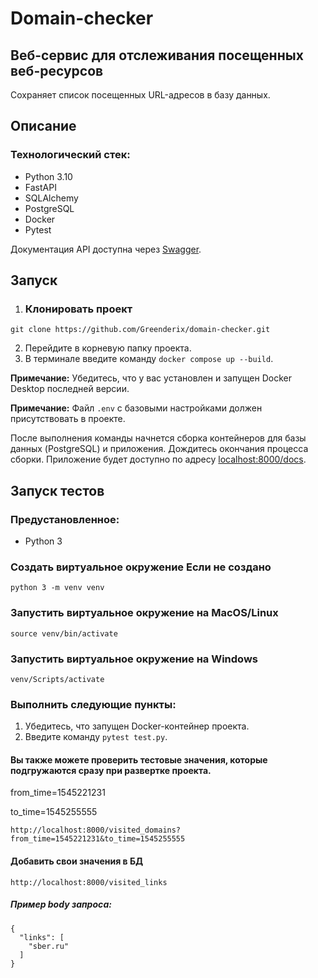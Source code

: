 # Domain-checker
## Веб-сервис для отслеживания посещенных веб-ресурсов

Сохраняет список посещенных URL-адресов в базу данных.

## Описание

### Технологический стек:
- Python 3.10
- FastAPI
- SQLAlchemy
- PostgreSQL
- Docker
- Pytest

Документация API доступна через [Swagger](localhost:8000/docs).

## Запуск
1. ### Клонировать проект
```
git clone https://github.com/Greenderix/domain-checker.git
```
2. Перейдите в корневую папку проекта.
3. В терминале введите команду ```docker compose up --build```.

**Примечание:** Убедитесь, что у вас установлен и запущен Docker Desktop последней версии.

**Примечание:** Файл `.env` с базовыми настройками должен присутствовать в проекте.

После выполнения команды начнется сборка контейнеров для базы данных (PostgreSQL) и приложения. Дождитесь окончания процесса сборки. Приложение будет доступно по адресу [localhost:8000/docs](localhost:8000/docs).

## Запуск тестов
### Предустановленное:

- Python 3
### Создать виртуальное окружение **Если не создано**

```
python 3 -m venv venv
```
### Запустить виртуальное окружение на MacOS/Linux

```
source venv/bin/activate
```
### Запустить виртуальное окружение на Windows

```
venv/Scripts/activate
```

### Выполнить следующие пункты:

1. Убедитесь, что запущен Docker-контейнер проекта.
2. Введите команду ```pytest test.py```.

#### Вы также можете проверить тестовые значения, которые подгружаются сразу при развертке проекта.
from_time=1545221231

to_time=1545255555

```http://localhost:8000/visited_domains?from_time=1545221231&to_time=1545255555```

#### Добавить свои значения в БД
```http://localhost:8000/visited_links```
##### Пример body запроса:
```
{
  "links": [
    "sber.ru"
  ]
}
```

